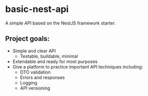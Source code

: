 # basic-nest-api  
A simple API based on the NestJS framework starter.  

## Project goals:  
* Simple and clear API  
  * Testable, buildable, minimal  
* Extendable and ready for most purposes  
* Give a platform to practice important API techniques including:  
  * DTO validation  
  * Errors and responses  
  * Logging  
  * API versioning  